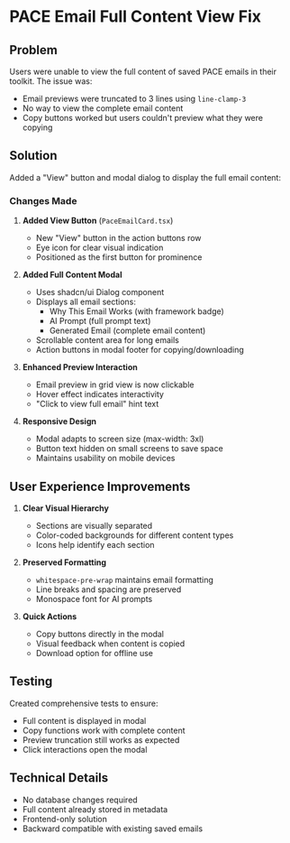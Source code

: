 # PACE Email Full Content View Fix

## Problem
Users were unable to view the full content of saved PACE emails in their toolkit. The issue was:
- Email previews were truncated to 3 lines using `line-clamp-3`
- No way to view the complete email content
- Copy buttons worked but users couldn't preview what they were copying

## Solution
Added a "View" button and modal dialog to display the full email content:

### Changes Made

1. **Added View Button** (`PaceEmailCard.tsx`)
   - New "View" button in the action buttons row
   - Eye icon for clear visual indication
   - Positioned as the first button for prominence

2. **Added Full Content Modal**
   - Uses shadcn/ui Dialog component
   - Displays all email sections:
     - Why This Email Works (with framework badge)
     - AI Prompt (full prompt text)
     - Generated Email (complete email content)
   - Scrollable content area for long emails
   - Action buttons in modal footer for copying/downloading

3. **Enhanced Preview Interaction**
   - Email preview in grid view is now clickable
   - Hover effect indicates interactivity
   - "Click to view full email" hint text

4. **Responsive Design**
   - Modal adapts to screen size (max-width: 3xl)
   - Button text hidden on small screens to save space
   - Maintains usability on mobile devices

## User Experience Improvements

1. **Clear Visual Hierarchy**
   - Sections are visually separated
   - Color-coded backgrounds for different content types
   - Icons help identify each section

2. **Preserved Formatting**
   - `whitespace-pre-wrap` maintains email formatting
   - Line breaks and spacing are preserved
   - Monospace font for AI prompts

3. **Quick Actions**
   - Copy buttons directly in the modal
   - Visual feedback when content is copied
   - Download option for offline use

## Testing
Created comprehensive tests to ensure:
- Full content is displayed in modal
- Copy functions work with complete content
- Preview truncation still works as expected
- Click interactions open the modal

## Technical Details
- No database changes required
- Full content already stored in metadata
- Frontend-only solution
- Backward compatible with existing saved emails